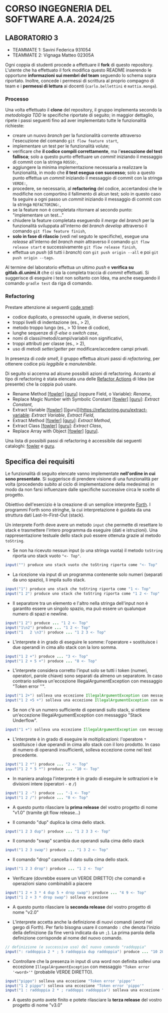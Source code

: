 # CORSO INGEGNERIA DEL SOFTWARE A.A. 2024/25

## LABORATORIO 3

* TEAMMATE 1: Savini Federica 931054
* TEAMMATE 2: Vignaga Matteo 02305A

Ogni coppia di studenti procede a effettuare il **fork** di questo repository.
L'utente che ha effettuato il fork modifica questo README inserendo le opportune **informazioni sui
membri del team** seguendo lo schema sopra riportato.
Inoltre, concede i permessi di scrittura al proprio compagno di team e i **permessi di lettura** ai
docenti (`carlo.bellettini` e `mattia.monga`).


### Processo

Una volta effettuato il **clone** del repository, il gruppo implementa secondo la *metodologia TDD*
le specifiche riportate di seguito; in maggior dettaglio, ripete i passi seguenti fino ad aver implementato tutte le funzionalità richieste:

* creare un nuovo *branch* per la funzionalità corrente attraverso l'esecuzione del comando `git flow feature start`,
* implementare un test per le funzionalità volute;
* verificare che **il codice compili correttamente**, ma l'**esecuzione del test fallisca**;
  solo a questo punto effettuare un *commit* iniziando il messaggio di commit con la stringa `ROSSO:`,
* aggiungere la minima implementazione necessaria a realizzare la funzionalità, in modo che **il
  test esegua con successo**; solo a questo punto
  effettua un *commit* iniziando il messaggio di commit con la stringa `VERDE:`,
* procedere, se necessario, al **refactoring** del codice, accertandosi che le modifiche non
  comportino il fallimento di alcun test; solo in questo caso fa seguire a ogni
  passo un *commit* iniziando il messaggio di commit con la stringa `REFACTORING:`,
* se la feature non è completata ritornare al secondo punto: "implementare un test..."
* chiudere la feature completata eseguendo il *merge* del *branch* per la funzionalità sviluppata all'interno del *branch develop*
  attraverso il comando `git flow feature finish`,
* **solo in fase di rilascio** (vedi nel seguto le specifiche), esegue una *release* all'interno del *branch main* attraverso il comando `git flow release start` e successivamente `git flow release finish`,
* effettua un *push* (di tutti i *branch*) con `git push origin --all` e poi `git push origin --tags`.



Al termine del laboratorio effettua un ultimo *push* e **verifica su
gitlab.di.unimi.it** che ci sia la completa traccia di *commit* effettuati. Si
suggerisce di eseguire i test non soltanto con Idea, ma anche eseguendo il
comando `gradle test` da riga di comando.

### Refactoring

Prestare attenzione ai seguenti [code smell](https://it.wikipedia.org/wiki/Code_smell):

* codice duplicato, o pressoché uguale, in diverse sezioni,
* troppi livelli di indentazione (es., > 2),
* metodo troppo lungo (es., > 10 linee di codice),
* lunghe sequenze di *if*-*else* o *switch case*,
* nomi di classi/metodi/campi/variabili non significativi,
* troppi attributi per classe (es., > 2),
* uso di metodi *setter*/*getter* per modificare/accedere campi privati.

In presenza di *code smell*, il gruppo effettua alcuni passi di *refactoring*,
per ottenere codice più *leggibile* e *manutenibile*.

Di seguito si accenna ad alcune possibili azioni di refactoring.
Accanto al tipo di refactoring è stata elencata una delle [Refactor Actions](https://www.baeldung.com/intellij-refactoring) di Idea (se presente) che la coppia può usare.

* Rename Method [[fowler]](http://refactoring.com/catalog/renameMethod.html) [[guru]](https://refactoring.guru/rename-method) (oppure Field, o Variable): *Rename*,
* Replace Magic Number with Symbolic Constant [[fowler]](http://refactoring.com/catalog/replaceMagicNumberWithSymbolicConstant.html) [[guru]](https://refactoring.guru/replace-magic-number-with-symbolic-constant): *Extract Constant*,
* Extract Variable [[fowler]](http://refactoring.com/catalog/extractVariable.html) [[guru]](https://refactoring.guru/extract-variable: *Extract  Variable*,  *Extract Field*,
* Extract Method [[fowler]](http://refactoring.com/catalog/extractMethod.html) [[guru]](https://refactoring.guru/extract-method): *Extract Method*,
* Extract Class [[fowler]](http://refactoring.com/catalog/extractClass.html) [[guru]](https://refactoring.guru/extract-class): *Extract Class*,
* Replace Array with Object [[fowler]](http://refactoring.com/catalog/replaceArrayWithObject.html) [[guru]](https://refactoring.guru/replace-array-with-object).

Una lista di possibili passi di refactoring è accessibile dai seguenti cataloghi:
[fowler](https://refactoring.com/catalog/) e [guru](https://refactoring.guru/refactoring/techniques).



## Specifica dei requisiti

Le funzionalità  di seguito elencate vanno implementate **nell'ordine in cui sono presentate**. Si suggerisce  di prendere visione di una funzionalità  per volta (procedendo subito al ciclo di implementazione della medesima) in modo da non farsi influenzare dalle specifiche successive circa le scelte di progetto.

Obiettivo dell'esercizio è la creazione di un semplice interprete [Forth](https://en.wikipedia.org/wiki/Forth_(programming_language)). I programmi Forth sono stringhe, la cui interpretazione è guidata da una struttura dati Last-In-First-Out (stack).

Un interprete Forth deve avere un metodo `input` che permette di resettare lo stack e trasmettere l'intero programma da eseguire (dati e istruzioni).
Una rappresentazione testuale dello stack può essere ottenuta grazie al metodo `toString`.

* Se non ha ricevuto nessun input (o una stringa vuota) il metodo `toString` riporta uno stack vuoto `"<- Top"`.
```java
input("") produce uno stack vuoto che toString riporta come "<- Top"
```

* La ricezione via input di un programma contenente solo numeri (separati da uno spazio), li impila sullo stack.
```java
input("1") produce uno stack che toString riporta come "1 <- Top"
input("1 2") produce uno stack che toString riporta come "1 2 <- Top"
```

* Il separatore tra un elemento e l'altro nella stringa dell'input non è garantito essere un singolo spazio, ma può essere un qualunque numero di spazi e newline.
```java
input("1 2") produce ... "1 2 <- Top"
input("1\n2") produce ... "1 2 <- Top"
input("1   2 \n3") produce ... "1 2 3 <- Top"
```

* L'interprete è in grado di eseguire le somme: l'operatore `+`  sostituisce i due operandi in cima allo stack con la loro somma.
```java
input("1 2 +") produce ... "3 <- Top"
input("1 2 + 5 +") produce ... "8 <- Top"
```

* L'interprete considera corretto l'input solo se tutti i token (numeri, operatori, parole chiave) sono separati da almeno un separatore. In caso contrario solleva un'eccezione IllegalArgumentException con messaggio "Token error '<token>'".
```java
input("1 2+") solleva una eccezione IllegalArgumentException con messaggio "Token error '2+'"
input("1 2 +5 +") solleva una eccezione IllegalArgumentException con messaggio "Token error '+5'"
```

* Se non c'è un numero sufficiente di operandi sullo stack, si ottiene un'eccezione IllegalArgumentException con messaggio "Stack Underflow".
```java
input("1 +") solleva una eccezione IllegalArgumentException con messaggio "Stack Underflow"
```

* L'interprete è in grado di eseguire le moltiplicazioni: l'operatore  `*` sostituisce i due operandi in cima allo stack con il loro prodotto. In caso di numero di operandi insufficienti, solleva eccezione come nel test precedente.
```java
input("1 2 *") produce ... "2 <- Top"
input("1 2 * 5 *") produce ... "10 <- Top"
```

* In maniera analoga l'interprete è in grado di eseguire le sottrazioni e le divisioni intere (operatori `-` e `/`)
```java
input("1 2 -") produce ... "-1 <- Top"
input("1 2 /") produce ... "0 <- Top"
```

* A questo punto rilasciare la **prima release** del vostro progetto di nome "v1.0" (tramite git flow release...)

* Il comando "dup" duplica la cima dello stack.
```java
input("1 2 3 dup") produce ... "1 2 3 3 <- Top"
```

* Il comando "swap" scambia due operandi sulla cima dello stack
```java
input("1 2 3 swap") produce ... "1 3 2 <- Top"
```

* Il comando "drop" cancella il dato sulla cima dello stack.
```java
input("1 2 3 drop") produce ... "1 2 <- Top"
```

* Verificare (dovrebbe essere un VERDE DIRETTO) che comandi e operazioni siano combinabili a piacere
```java
input("1 2 + 3 * 4 dup 5 + drop swap") produce ... "4 9 <- Top"
input("1 2 + 3 * drop swap") solleva eccezione
```

* A questo punto rilasciare la **seconda release** del vostro progetto di nome "v2.0"

* L'interprete accetta anche la definizione di nuovi comandi (*word* nel gergo di Forth). Per farlo bisogna usare il comando `:`  che denota l'inizio della definizione (la fine verrà indicata da un `;`). La prima parola della definizione corrisponde al nome del nuovo comando.

```java
// definizione (e successivo uso) del nuovo comando "raddoppia"
input(": raddoppia 2 * ; 5 raddoppia dup raddoppia") produce ... "10 20 <- Top"
```

* Controllare che la presenza in input di una word non definita sollevi una eccezione `IllegalArgumentException` con messaggio `"Token error '<word>'"` (probabile VERDE DIRETTO).

```java
input("pippo") solleva una eccezione "Token error 'pippo'"
input("1 2 pippo") solleva una eccezione "Token error 'pippo'"
input("1 : raddoppia 2 * ; raddoppi raddoppia") solleva una eccezione "Token error 'raddoppi'"
```

* A questo punto avete finito e potete rilasciare la **terza release** del vostro progetto di nome "v3.0"
